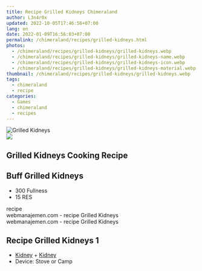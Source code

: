```yaml
---
title: Recipe Grilled Kidneys Chimeraland
author: L3n4r0x
updated: 2022-10-05T17:46:56+07:00
lang: en
date: 2022-01-09T16:56:03+07:00
permalink: /chimeraland/recipes/grilled-kidneys.html
photos:
  - /chimeraland/recipes/grilled-kidneys/grilled-kidneys.webp
  - /chimeraland/recipes/grilled-kidneys/grilled-kidneys-name.webp
  - /chimeraland/recipes/grilled-kidneys/grilled-kidneys-icon.webp
  - /chimeraland/recipes/grilled-kidneys/grilled-kidneys-material.webp
thumbnail: /chimeraland/recipes/grilled-kidneys/grilled-kidneys.webp
tags:
  - chimeraland
  - recipe
categories:
  - Games
  - chimeraland
  - recipes
---
```


<link
  rel="stylesheet"
  href="https://rawcdn.githack.com/dimaslanjaka/Web-Manajemen/870a349/css/bootstrap-5-3-0-alpha3-wrapper.css"
/>
<section id="bootstrap-wrapper">
  <div data-bs-theme="dark">
    <div class="card mb-2">
      <div class="card-body">
        <div class="row g-0">
          <div class="col-sm-4 position-relative mb-2">
            <img
              src="https://www.webmanajemen.com/chimeraland/recipes/grilled-kidneys/grilled-kidneys-material.webp"
              class="card-img fit-cover w-100 h-100"
              alt="Grilled Kidneys"
              data-fancybox="true"
            />
          </div>
          <div class="col-sm-8 mb-2">
            <div class="card-body">
              <div class="d-flex flex-row align-items-center mb-3">
                <img
                  class="d-inline-block me-2"
                  src="https://www.webmanajemen.com/chimeraland/recipes/grilled-kidneys/grilled-kidneys-icon.webp"
                  width="auto"
                  height="auto"
                  style="vertical-align: middle"
                />
                <h2 class="fs-5">Grilled Kidneys Cooking Recipe</h2>
              </div>
              <h2 class="card-title fs-5">Buff Grilled Kidneys</h2>
              <div class="card-text">
                <ul>
                  <li>300 Fullness</li>
                  <li>15 RES</li>
                </ul>
              </div>
              <span class="badge rounded-pill">recipe</span>
            </div>
            <div class="card-footer text-end text-muted mt-auto">
              webmanajemen.com - recipe Grilled Kidneys
            </div>
          </div>
        </div>
      </div>
      <div class="card-footer text-end text-muted">
        webmanajemen.com - recipe Grilled Kidneys
      </div>
    </div>
    <div class="row mb-2">
      <div class="col-12 col-lg-6 recipe-item mb-2">
        <div class="card">
          <div class="card-body">
            <h2 class="card-title fs-5">Recipe Grilled Kidneys 1</h2>
            <div class="card-text">
              <ul>
                <li>
                  <a
                    class="text-decoration-none text-primary"
                    href="/chimeraland/materials/kidney.html"
                    >Kidney</a
                  ><span> + </span
                  ><a
                    class="text-decoration-none text-primary"
                    href="/chimeraland/materials/kidney.html"
                    >Kidney</a
                  >
                </li>
                <li>Device: Stove or Camp</li>
              </ul>
            </div>
          </div>
        </div>
      </div>
    </div>
  </div>
</section>